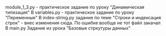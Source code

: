 module_1_3.py - практическое задание по уроку "Динамическая типизация"
В variables.py - практическое задание по уроку "Переменные"
В index-string.py задание по теме "Строки и индексация строк" - внес изменения сюда. По ошибке вообще не тот файл закачал
В main.py Задание из урока "Базовые стркутуры данных"
